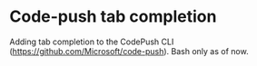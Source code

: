 # Code-push tab completion

Adding tab completion to the CodePush CLI (https://github.com/Microsoft/code-push). Bash only as of now.
